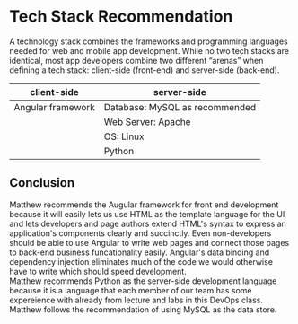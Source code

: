 # Tech Stack Recommendation

A technology stack combines the frameworks and programming languages needed for web and mobile app development. While no two tech stacks are identical, most app developers combine two different “arenas” when defining a tech stack: client-side (front-end) and server-side (back-end).

| client-side          | server-side                              |
| -------------------- | ---------------------------------------- |
| Angular framework    | Database: MySQL as recommended           |
|                      | Web Server: Apache                       |
|                      | OS: Linux                                |
|                      | Python                                   |

## Conclusion
Matthew recommends the Augular framework for front end development because it will easily lets us use HTML as the template language for the UI and lets developers and page authors extend HTML's syntax to express an application's components clearly and succinctly. Even non-developers should be able to use Angular to write web pages and connect those pages to back-end business funcationality easily.  Angular's data binding and dependency injection eliminates much of the code we would otherwise have to write which should speed development.<br>
Matthew recommends Python as the server-side development language because it is a language that each member of our team has some expereience with already from lecture and labs in this DevOps class.<br>
Matthew follows the recommendation of using MySQL as the data store.

<br>



